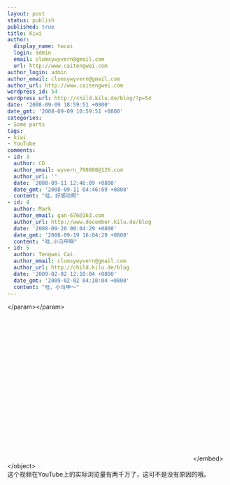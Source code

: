 ```yaml
---
layout: post
status: publish
published: true
title: Kiwi
author:
  display_name: twcai
  login: admin
  email: clumsywyvern@gmail.com
  url: http://www.caitengwei.com
author_login: admin
author_email: clumsywyvern@gmail.com
author_url: http://www.caitengwei.com
wordpress_id: 54
wordpress_url: http://child.kilu.de/blog/?p=54
date: '2008-09-09 18:59:51 +0800'
date_gmt: '2008-09-09 10:59:51 +0800'
categories:
- Some parts
tags:
- kiwi
- YouTube
comments:
- id: 3
  author: CD
  author_email: wyvern_790808@126.com
  author_url: ''
  date: '2008-09-11 12:46:09 +0800'
  date_gmt: '2008-09-11 04:46:09 +0800'
  content: "哇，好感动啊"
- id: 4
  author: Mark
  author_email: gan-676@163.com
  author_url: http://www.december.kilu.de/blog
  date: '2008-09-20 00:04:29 +0800'
  date_gmt: '2008-09-19 16:04:29 +0800'
  content: "哇.小马甲啊"
- id: 5
  author: Tengwei Cai
  author_email: clumsywyvern@gmail.com
  author_url: http://child.kilu.de/blog
  date: '2009-02-02 12:10:04 +0800'
  date_gmt: '2009-02-02 04:10:04 +0800'
  content: "哇，小马甲～"
---
```

<p><object width="425" height="344"><param name="movie" value="http:&#47;&#47;www.youtube.com&#47;v&#47;sdUUx5FdySs&hl=zh_CN&fs=1"><&#47;param><param name="allowFullScreen" value="true"><&#47;param><embed src="http:&#47;&#47;www.youtube.com&#47;v&#47;sdUUx5FdySs&hl=zh_CN&fs=1" type="application&#47;x-shockwave-flash" allowfullscreen="true" width="425" height="344"><&#47;embed><&#47;object><br />
这个视频在YouTube上的实际浏览量有两千万了，这可不是没有原因的哦。</p>

